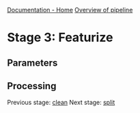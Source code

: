 [Documentation - Home](https://github.com/SINTEF-9012/Erdre/blob/master/docs/index.md)
[Overview of pipeline](https://github.com/SINTEF-9012/Erdre/blob/master/docs/tutorials/03_pipeline.md)

# Stage 3: Featurize



## Parameters

## Processing


Previous stage: [clean](https://github.com/SINTEF-9012/Erdre/blob/master/docs/tutorials/stages/02_clean.md)
Next stage: [split](https://github.com/SINTEF-9012/Erdre/blob/master/docs/tutorials/stages/04_split.md)



